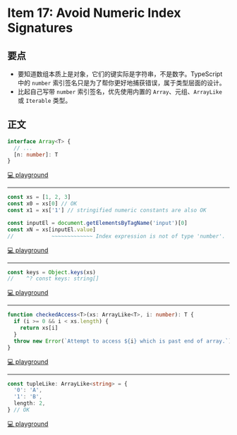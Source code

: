 # Item 17: Avoid Numeric Index Signatures

## 要点

- 要知道数组本质上是对象，它们的键实际是字符串，不是数字。TypeScript 中的 `number` 索引签名只是为了帮你更好地捕获错误，属于类型层面的设计。
- 比起自己写带 `number` 索引签名，优先使用内置的 `Array`、元组、`ArrayLike` 或 `Iterable` 类型。

## 正文

```ts
interface Array<T> {
  // ...
  [n: number]: T
}
```

[💻 playground](https://www.typescriptlang.org/play/?ts=5.4.5#code/JYOwLgpgTgZghgYwgAgIJSnAngHgCoB8yA3gFDLID0lyAdPecgNogBcyIArgLYBG0AXXZ4A3KQC+pIA)

---

```ts
const xs = [1, 2, 3]
const x0 = xs[0] // OK
const x1 = xs['1'] // stringified numeric constants are also OK

const inputEl = document.getElementsByTagName('input')[0]
const xN = xs[inputEl.value]
//            ~~~~~~~~~~~~~ Index expression is not of type 'number'.
```

[💻 playground](https://www.typescriptlang.org/play/?ts=5.4.5#code/MYewdgzgLgBAHhGBeGBtAjAGhgJmwZgF0BuAKFEljgAZl4JVqSYYB6VmAeQGlzxp46OglQBydKOZsO0AE4BLMAHN5AM3kBTACYwwAVwC2GhcBgVoAQzBREF2RpgWANhBBdefSjEUAHPVABRJzotEGBDDWsAOiUNQKcNI2sIACEATwAVCyUAOQsjAApRX39RAEpGEk8BOBzhBhL4qIA3Zz0NKvYWbp7ugD8BwaHBmABJMC0NOBgpn3sICHlwb0QwEFgQVRgoNJ8HUX0DACNjUSjSIA)

---

```ts
const keys = Object.keys(xs)
//    ^? const keys: string[]
```

[💻 playground](https://www.typescriptlang.org/play/?ts=5.4.5#code/MYewdgzgLgBAHhGBeGBtAjAGhgJmwZgF0BuAKFElgGsBTAT0RQHkAjAKxuCgDpaGAKBAEoyAelExJMAHoB+GBWgw+EAFwAC6ACcAlmADmqQqSA)

---

```ts
function checkedAccess<T>(xs: ArrayLike<T>, i: number): T {
  if (i >= 0 && i < xs.length) {
    return xs[i]
  }
  throw new Error(`Attempt to access ${i} which is past end of array.`)
}
```

[💻 playground](https://www.typescriptlang.org/play/?ts=5.4.5#code/MYewdgzgLgBAHhGBeGBtAjAGhgJmwZgF0BuAKADMBXMYKAS3BmAAsBTYAa1YBMBBYYKwgQAPABUAfAAoEALhi8ATooCGATwAydLuInY68sJQC2AI1aKAlPLEwA3qRgw65GFLowJKAAwwAZH7OMCLwEAB0ADasYADmUMyW9o5OMIqsUJSKYKGodCTJAL7J8YogAO4wYKwVAKLKIIpSAAa8UFCsxgAOsFAgMCoCQogAJHZ0BTBlzHQszoidKtAw0dwwIK4qyuphTZakRUA)

---

```ts
const tupleLike: ArrayLike<string> = {
  '0': 'A',
  '1': 'B',
  length: 2,
} // OK
```

[💻 playground](https://www.typescriptlang.org/play/?ts=5.4.5#code/MYewdgzgLgBAHhGBeGBtAjAGhgJmwZgF0BuAKFEligFcAHAGwFMAZASwGtGAuGAQQCd+AQwCebTgB5o-VmADmAPmQwA3qRgwA5AAZNPTb02Z1W9Hq0AhIyabyoACx55SAX2IaA9B5gB5ANKkQA)
